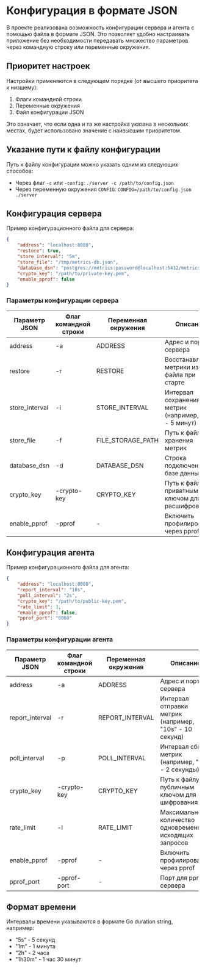 # Конфигурация в формате JSON

В проекте реализована возможность конфигурации сервера и агента с помощью файла в формате JSON. Это позволяет удобно настраивать приложение без необходимости передавать множество параметров через командную строку или переменные окружения.

## Приоритет настроек

Настройки применяются в следующем порядке (от высшего приоритета к низшему):

1. Флаги командной строки
2. Переменные окружения
3. Файл конфигурации JSON

Это означает, что если одна и та же настройка указана в нескольких местах, будет использовано значение с наивысшим приоритетом.

## Указание пути к файлу конфигурации

Путь к файлу конфигурации можно указать одним из следующих способов:

- Через флаг `-c` или `-config`: `./server -c /path/to/config.json`
- Через переменную окружения `CONFIG`: `CONFIG=/path/to/config.json ./server`

## Конфигурация сервера

Пример конфигурационного файла для сервера:

```json
{
    "address": "localhost:8080",
    "restore": true,
    "store_interval": "5m",
    "store_file": "/tmp/metrics-db.json",
    "database_dsn": "postgres://metrics:password@localhost:5432/metrics",
    "crypto_key": "/path/to/private-key.pem",
    "enable_pprof": false
}
```

### Параметры конфигурации сервера

| Параметр JSON     | Флаг командной строки | Переменная окружения | Описание                                                |
|-------------------|------------------------|----------------------|----------------------------------------------------------|
| address           | -a                     | ADDRESS              | Адрес и порт сервера                                     |
| restore           | -r                     | RESTORE              | Восстанавливать метрики из файла при старте              |
| store_interval    | -i                     | STORE_INTERVAL       | Интервал сохранения метрик (например, "5m" - 5 минут)    |
| store_file        | -f                     | FILE_STORAGE_PATH    | Путь к файлу для хранения метрик                         |
| database_dsn      | -d                     | DATABASE_DSN         | Строка подключения к базе данных                         |
| crypto_key        | -crypto-key            | CRYPTO_KEY           | Путь к файлу с приватным ключом для расшифровки          |
| enable_pprof      | -pprof                 | -                    | Включить профилирование через pprof                      |

## Конфигурация агента

Пример конфигурационного файла для агента:

```json
{
    "address": "localhost:8080",
    "report_interval": "10s",
    "poll_interval": "2s",
    "crypto_key": "/path/to/public-key.pem",
    "rate_limit": 3,
    "enable_pprof": false,
    "pprof_port": "6060"
}
```

### Параметры конфигурации агента

| Параметр JSON     | Флаг командной строки | Переменная окружения | Описание                                                |
|-------------------|------------------------|----------------------|----------------------------------------------------------|
| address           | -a                     | ADDRESS              | Адрес и порт сервера                                     |
| report_interval   | -r                     | REPORT_INTERVAL      | Интервал отправки метрик (например, "10s" - 10 секунд)   |
| poll_interval     | -p                     | POLL_INTERVAL        | Интервал сбора метрик (например, "2s" - 2 секунды)       |
| crypto_key        | -crypto-key            | CRYPTO_KEY           | Путь к файлу с публичным ключом для шифрования           |
| rate_limit        | -l                     | RATE_LIMIT           | Максимальное количество одновременно исходящих запросов  |
| enable_pprof      | -pprof                 | -                    | Включить профилирование через pprof                      |
| pprof_port        | -pprof-port            | -                    | Порт для pprof сервера                                   |

## Формат времени

Интервалы времени указываются в формате Go duration string, например:
- "5s" - 5 секунд
- "1m" - 1 минута
- "2h" - 2 часа
- "1h30m" - 1 час 30 минут 